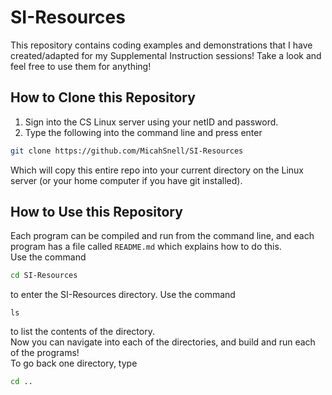 # SI-Resources
This repository contains coding examples and demonstrations that I have created/adapted for my Supplemental Instruction sessions! Take a look and feel free to use them for anything!

## How to Clone this Repository
1. Sign into the CS Linux server using your netID and password.
2. Type the following into the command line and press enter
```bash
git clone https://github.com/MicahSnell/SI-Resources
```
Which will copy this entire repo into your current directory on the Linux server (or your home computer if you have git installed).

## How to Use this Repository
Each program can be compiled and run from the command line, and each program has a file called `README.md` which explains how to do this.  
Use the command
```bash
cd SI-Resources
```
to enter the SI-Resources directory.
Use the command
```
ls
```
to list the contents of the directory.  
Now you can navigate into each of the directories, and build and run each of the programs!  
To go back one directory, type
```bash
cd ..
```
